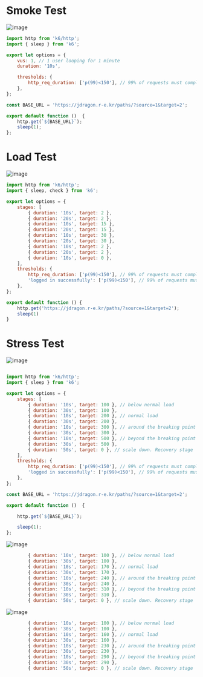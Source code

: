 # Smoke Test

![image](https://user-images.githubusercontent.com/10750614/160226766-3f3db3d2-ef55-4850-a8d3-a78492133f63.png)

```javascript
import http from 'k6/http';
import { sleep } from 'k6';

export let options = {
    vus: 1, // 1 user looping for 1 minute
    duration: '10s',

    thresholds: {
        http_req_duration: ['p(99)<150'], // 99% of requests must complete below 0.15s
    },
};

const BASE_URL = 'https://jdragon.r-e.kr/paths/?source=1&target=2';

export default function ()  {
    http.get(`${BASE_URL}`);
    sleep(1);
};

```


# Load Test

![image](https://user-images.githubusercontent.com/10750614/160226845-6af55163-2a63-4fa8-bc96-bd2e8850ae91.png)

```javascript
import http from 'k6/http';
import { sleep, check } from 'k6';

export let options = {
    stages: [
        { duration: '10s', target: 2 },
        { duration: '20s', target: 2 },
        { duration: '10s', target: 15 },
        { duration: '20s', target: 15 },
        { duration: '10s', target: 30 },
        { duration: '20s', target: 30 },
        { duration: '10s', target: 2 },
        { duration: '20s', target: 2 },
        { duration: '10s', target: 0 },
    ],
    thresholds: {
        http_req_duration: ['p(99)<150'], // 99% of requests must complete below 0.15s
        'logged in successfully': ['p(99)<150'], // 99% of requests must complete below 0.15s
    },
};

export default function () {
    http.get('https://jdragon.r-e.kr/paths/?source=1&target=2');
    sleep(1)
}

```

# Stress Test

![image](https://user-images.githubusercontent.com/10750614/160226966-c5477922-d883-4e5b-bfdd-7b0ef99b9d9c.png)

```javascript

import http from 'k6/http';
import { sleep } from 'k6';

export let options = {
    stages: [
        { duration: '10s', target: 100 }, // below normal load
        { duration: '30s', target: 100 },
        { duration: '10s', target: 200 }, // normal load
        { duration: '30s', target: 200 },
        { duration: '10s', target: 300 }, // around the breaking point
        { duration: '30s', target: 300 },
        { duration: '10s', target: 500 }, // beyond the breaking point
        { duration: '30s', target: 500 },
        { duration: '50s', target: 0 }, // scale down. Recovery stage
    ],
    thresholds: {
        http_req_duration: ['p(99)<150'], // 99% of requests must complete below 0.15s
        'logged in successfully': ['p(99)<150'], // 99% of requests must complete below 0.15s
    },
};

const BASE_URL = 'https://jdragon.r-e.kr/paths/?source=1&target=2';

export default function ()  {

    http.get(`${BASE_URL}`);

    sleep(1);
};


```

![image](https://user-images.githubusercontent.com/10750614/160227078-9d905d6d-4bbc-4e57-9b55-9987638d3c3d.png)

```javascript
        { duration: '10s', target: 100 }, // below normal load
        { duration: '30s', target: 100 },
        { duration: '10s', target: 170 }, // normal load
        { duration: '30s', target: 170 },
        { duration: '10s', target: 240 }, // around the breaking point
        { duration: '30s', target: 240 },
        { duration: '10s', target: 310 }, // beyond the breaking point
        { duration: '30s', target: 310 },
        { duration: '50s', target: 0 }, // scale down. Recovery stage
```

![image](https://user-images.githubusercontent.com/10750614/160227195-eb65cf1c-3e6e-43a4-9462-374caf308fc2.png)

```javascript
        { duration: '10s', target: 100 }, // below normal load
        { duration: '30s', target: 100 },
        { duration: '10s', target: 160 }, // normal load
        { duration: '30s', target: 160 },
        { duration: '10s', target: 230 }, // around the breaking point
        { duration: '30s', target: 230 },
        { duration: '10s', target: 290 }, // beyond the breaking point
        { duration: '30s', target: 290 },
        { duration: '50s', target: 0 }, // scale down. Recovery stage
```

